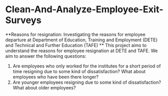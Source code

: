 # Clean-And-Analyze-Employee-Exit-Surveys
**Reasons for resignation: Investigating the reasons for employee departure at Department of Education, Training and Employment (DETE) and Technical and Further Education (TAFE)
**
This project aims to understand the reasons for employee resignation at DETE and TAFE. We aim to answer the following questions:

1. Are employees who only worked for the institutes for a short period of time resigning due to some kind of dissatisfaction? What about employees who have been there longer?
2. Are younger employees resigning due to some kind of dissatisfaction? What about older employees?
